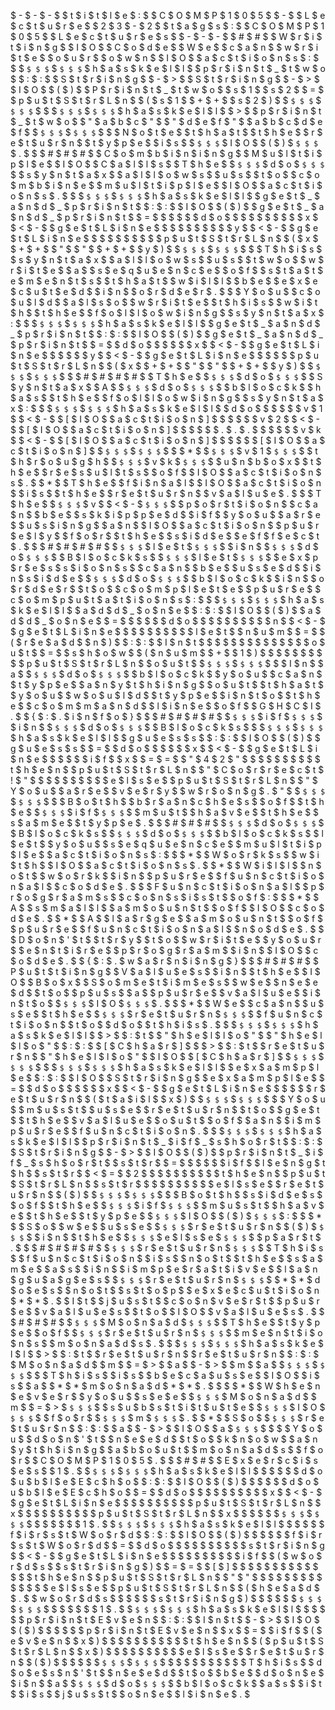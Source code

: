  $ - $ - $ - $ 
 $ t $ i $ t $ l $ e $ : $   $ C $ O $ M $ P $ 1 $ 0 $ 5 $   $ - $   $ L $ e $ c $ t $ u $ r $ e $   $ 2 $ 3 $ - $ 2 $ 
 $ t $ a $ g $ s $ : $   $ C $ O $ M $ P $ 1 $ 0 $ 5 $   $ L $ e $ c $ t $ u $ r $ e $ s $ 
 $ - $ - $ - $ 
 $ # $ # $   $ W $ r $ i $ t $ i $ n $ g $   $ I $ O $   $ C $ o $ d $ e $ 
 $ W $ e $   $ c $ a $ n $   $ w $ r $ i $ t $ e $   $ o $ u $ r $   $ o $ w $ n $   $ I $ O $   $ a $ c $ t $ i $ o $ n $ s $ : $ 
 $ 
 $ ` $ $ $ ` $ ` $ $ $ ` $ h $ a $ s $ k $ e $ l $ l $ 
 $ p $ r $ i $ n $ t $ _ $ t $ w $ o $   $ : $ : $   $ S $ t $ r $ i $ n $ g $   $ - $ > $   $ S $ t $ r $ i $ n $ g $   $ - $ > $   $ I $ O $   $ ( $ ) $ 
 $ P $ r $ i $ n $ t $ _ $ t $ w $ o $   $ s $ 1 $   $ s $ 2 $   $ = $   $ p $ u $ t $ S $ t $ r $ L $ n $   $ ( $ s $ 1 $   $ + $ + $   $ s $ 2 $ ) $ 
 $ ` $ $ $ ` $ ` $ $ $ ` $ 
 $ 
 $ ` $ $ $ ` $ ` $ $ $ ` $ h $ a $ s $ k $ e $ l $ l $ 
 $ > $   $ p $ r $ i $ n $ t $ _ $ t $ w $ o $   $ " $ a $ b $ c $ " $   $ " $ d $ e $ f $ " $ 
 $ a $ b $ c $ d $ e $ f $ 
 $ ` $ $ $ ` $ ` $ $ $ ` $ 
 $ 
 $ N $ o $ t $ e $   $ t $ h $ a $ t $   $ t $ h $ e $   $ r $ e $ t $ u $ r $ n $   $ t $ y $ p $ e $   $ i $ s $   $ ` $ $ $ ` $ I $ O $   $ ( $ ) $ ` $ $ $ ` $ . $ 
 $ 
 $ # $ # $ # $   $ C $ o $ m $ b $ i $ n $ i $ n $ g $   $ M $ u $ l $ t $ i $ p $ l $ e $   $ I $ O $   $ C $ a $ l $ l $ s $ 
 $ T $ h $ e $   $ ` $ $ $ ` $ d $ o $ ` $ $ $ ` $   $ s $ y $ n $ t $ a $ x $   $ a $ l $ l $ o $ w $ s $   $ u $ s $   $ t $ o $   $ c $ o $ m $ b $ i $ n $ e $   $ m $ u $ l $ t $ i $ p $ l $ e $   $ I $ O $   $ a $ c $ t $ i $ o $ n $ s $ . $ 
 $ 
 $ ` $ $ $ ` $ ` $ $ $ ` $ h $ a $ s $ k $ e $ l $ l $ 
 $ g $ e $ t $ _ $ a $ n $ d $ _ $ p $ r $ i $ n $ t $   $ : $ : $   $ I $ O $   $ ( $ ) $ 
 $ g $ e $ t $ _ $ a $ n $ d $ _ $ p $ r $ i $ n $ t $   $ = $ 
 $   $   $   $   $ d $ o $ 
 $   $   $   $   $   $   $   $   $ x $   $ < $ - $   $ g $ e $ t $ L $ i $ n $ e $ 
 $   $   $   $   $   $   $   $   $ y $   $ < $ - $   $ g $ e $ t $ L $ i $ n $ e $ 
 $   $   $   $   $   $   $   $   $ p $ u $ t $ S $ t $ r $ L $ n $   $ ( $ x $   $ + $ + $   $ " $   $ " $   $ + $ + $   $ y $ ) $ 
 $ ` $ $ $ ` $ ` $ $ $ ` $ 
 $ 
 $ T $ h $ i $ s $   $ s $ y $ n $ t $ a $ x $   $ a $ l $ l $ o $ w $ s $   $ u $ s $   $ t $ w $ o $   $ w $ r $ i $ t $ e $   $ a $   $ s $ e $ q $ u $ e $ n $ c $ e $   $ o $ f $   $ s $ t $ a $ t $ e $ m $ e $ n $ t $ s $   $ t $ h $ a $ t $   $ w $ i $ l $ l $   $ b $ e $   $ e $ x $ e $ c $ u $ t $ e $ d $   $ i $ n $   $ o $ r $ d $ e $ r $ . $ 
 $ 
 $ Y $ o $ u $   $ c $ o $ u $ l $ d $   $ a $ l $ s $ o $   $ w $ r $ i $ t $ e $   $ t $ h $ i $ s $   $ w $ i $ t $ h $   $ t $ h $ e $   $ f $ o $ l $ l $ o $ w $ i $ n $ g $   $ s $ y $ n $ t $ a $ x $ : $ 
 $ 
 $ ` $ $ $ ` $ ` $ $ $ ` $ h $ a $ s $ k $ e $ l $ l $ 
 $ g $ e $ t $ _ $ a $ n $ d $ _ $ p $ r $ i $ n $ t $   $ : $ : $   $ I $ O $   $ ( $ ) $ 
 $ g $ e $ t $ _ $ a $ n $ d $ _ $ p $ r $ i $ n $ t $   $ = $   $ d $ o $ 
 $   $   $   $   $ x $   $ < $ - $   $ g $ e $ t $ L $ i $ n $ e $ 
 $   $   $   $   $ y $   $ < $ - $   $ g $ e $ t $ L $ i $ n $ e $ 
 $   $   $   $   $ p $ u $ t $ S $ t $ r $ L $ n $   $ ( $ x $   $ + $ + $   $ " $   $ " $   $ + $ + $   $ y $ ) $ 
 $ ` $ $ $ ` $ ` $ $ $ ` $ 
 $ 
 $ # $ # $ # $ # $   $ T $ h $ e $   $ ` $ $ $ ` $ d $ o $ ` $ $ $ ` $   $ S $ y $ n $ t $ a $ x $ 
 $ A $   $ ` $ $ $ ` $ d $ o $ ` $ $ $ ` $   $ b $ l $ o $ c $ k $   $ h $ a $ s $   $ t $ h $ e $   $ f $ o $ l $ l $ o $ w $ i $ n $ g $   $ s $ y $ n $ t $ a $ x $ : $ 
 $ 
 $ ` $ $ $ ` $ ` $ $ $ ` $ h $ a $ s $ k $ e $ l $ l $ 
 $ d $ o $ 
 $   $   $   $   $ v $ 1 $   $ < $ - $   $ [ $ I $ O $   $ a $ c $ t $ i $ o $ n $ ] $ 
 $   $   $   $   $ v $ 2 $   $ < $ - $   $ [ $ I $ O $   $ a $ c $ t $ i $ o $ n $ ] $ 
 $   $   $   $   $ . $ . $ . $ 
 $   $   $   $   $ v $ k $   $ < $ - $   $ [ $ I $ O $   $ a $ c $ t $ i $ o $ n $ ] $ 
 $   $   $   $   $ [ $ I $ O $   $ a $ c $ t $ i $ o $ n $ ] $ 
 $ ` $ $ $ ` $ ` $ $ $ ` $ 
 $ 
 $ * $   $ ` $ $ $ ` $ v $ 1 $ ` $ $ $ ` $   $ t $ h $ r $ o $ u $ g $ h $   $ ` $ $ $ ` $ v $ k $ ` $ $ $ ` $   $ u $ n $ b $ o $ x $   $ t $ h $ e $   $ r $ e $ s $ u $ l $ t $ s $   $ o $ f $   $ I $ O $   $ a $ c $ t $ i $ o $ n $ s $ . $ 
 $ * $   $ T $ h $ e $   $ f $ i $ n $ a $ l $   $ I $ O $   $ a $ c $ t $ i $ o $ n $   $ i $ s $   $ t $ h $ e $   $ r $ e $ t $ u $ r $ n $   $ v $ a $ l $ u $ e $ . $ 
 $ 
 $ T $ h $ e $   $ ` $ $ $ ` $ v $   $ < $ - $ ` $ $ $ ` $   $ p $ o $ r $ t $ i $ o $ n $   $ c $ a $ n $   $ b $ e $   $ s $ k $ i $ p $ p $ e $ d $   $ i $ f $   $ y $ o $ u $   $ a $ r $ e $   $ u $ s $ i $ n $ g $   $ a $ n $   $ I $ O $   $ a $ c $ t $ i $ o $ n $   $ p $ u $ r $ e $ l $ y $   $ f $ o $ r $   $ t $ h $ e $   $ s $ i $ d $ e $   $ e $ f $ f $ e $ c $ t $ . $ 
 $ 
 $ # $ # $ # $ # $   $ ` $ $ $ ` $ l $ e $ t $ ` $ $ $ ` $   $ i $ n $   $ ` $ $ $ ` $ d $ o $ ` $ $ $ ` $   $ B $ l $ o $ c $ k $ s $ 
 $ ` $ $ $ ` $ l $ e $ t $ ` $ $ $ ` $   $ e $ x $ p $ r $ e $ s $ s $ i $ o $ n $ s $   $ c $ a $ n $   $ b $ e $   $ u $ s $ e $ d $   $ i $ n $ s $ i $ d $ e $   $ ` $ $ $ ` $ d $ o $ ` $ $ $ ` $   $ b $ l $ o $ c $ k $   $ i $ n $   $ o $ r $ d $ e $ r $   $ t $ o $   $ c $ o $ m $ p $ l $ e $ t $ e $   $ p $ u $ r $ e $   $ c $ o $ m $ p $ u $ t $ a $ t $ i $ o $ n $ s $ : $ 
 $ 
 $ ` $ $ $ ` $ ` $ $ $ ` $ h $ a $ s $ k $ e $ l $ l $ 
 $ a $ d $ d $ _ $ o $ n $ e $   $ : $ : $   $ I $ O $   $ ( $ ) $ 
 $ a $ d $ d $ _ $ o $ n $ e $   $ = $ 
 $   $   $   $   $ d $ o $ 
 $   $   $   $   $   $   $   $   $ n $   $ < $ - $   $ g $ e $ t $ L $ i $ n $ e $ 
 $   $   $   $   $   $   $   $   $ l $ e $ t $   $ n $ u $ m $   $ = $   $ ( $ r $ e $ a $ d $   $ n $ ) $   $ : $ : $   $ I $ n $ t $ 
 $   $   $   $   $   $   $   $   $   $   $   $   $ o $ u $ t $   $ = $   $ s $ h $ o $ w $   $ ( $ n $ u $ m $   $ + $   $ 1 $ ) $ 
 $   $   $   $   $   $   $   $   $ p $ u $ t $ S $ t $ r $ L $ n $   $ o $ u $ t $ 
 $ ` $ $ $ ` $ ` $ $ $ ` $ 
 $ 
 $ I $ n $   $ a $   $ ` $ $ $ ` $ d $ o $ ` $ $ $ ` $   $ b $ l $ o $ c $ k $   $ y $ o $ u $   $ c $ a $ n $   $ t $ y $ p $ e $   $ a $ n $ y $ t $ h $ i $ n $ g $   $ o $ u $ t $   $ t $ h $ a $ t $   $ y $ o $ u $   $ w $ o $ u $ l $ d $   $ t $ y $ p $ e $   $ i $ n $ t $ o $   $ t $ h $ e $   $ c $ o $ m $ m $ a $ n $ d $   $ l $ i $ n $ e $   $ o $ f $   $ G $ H $ C $ I $ . $ 
 $ { $ : $ . $ i $ n $ f $ o $ } $ 
 $ 
 $ # $ # $ # $ # $   $ ` $ $ $ ` $ i $ f $ ` $ $ $ ` $   $ i $ n $   $ ` $ $ $ ` $ d $ o $ ` $ $ $ ` $   $ B $ l $ o $ c $ k $ s $ 
 $ 
 $ ` $ $ $ ` $ ` $ $ $ ` $ h $ a $ s $ k $ e $ l $ l $ 
 $ g $ u $ e $ s $ s $   $ : $ : $   $ I $ O $   $ ( $ ) $ 
 $ g $ u $ e $ s $ s $   $ = $   $ d $ o $ 
 $   $   $   $   $ x $   $ < $ - $   $ g $ e $ t $ L $ i $ n $ e $ 
 $   $   $   $   $ i $ f $   $ x $   $ = $ = $   $ " $ 4 $ 2 $ " $ 
 $   $   $   $   $   $   $   $   $ t $ h $ e $ n $   $ p $ u $ t $ S $ t $ r $ L $ n $   $ " $ C $ o $ r $ r $ e $ c $ t $ ! $ " $ 
 $   $   $   $   $   $   $   $   $ e $ l $ s $ e $   $ p $ u $ t $ S $ t $ r $ L $ n $   $ " $ Y $ o $ u $   $ a $ r $ e $   $ v $ e $ r $ y $   $ w $ r $ o $ n $ g $ . $ " $ 
 $ ` $ $ $ ` $ ` $ $ $ ` $ 
 $ 
 $ B $ o $ t $ h $   $ b $ r $ a $ n $ c $ h $ e $ s $   $ o $ f $   $ t $ h $ e $   $ ` $ $ $ ` $ i $ f $ ` $ $ $ ` $   $ m $ u $ t $   $ h $ a $ v $ e $   $ t $ h $ e $   $ s $ a $ m $ e $   $ t $ y $ p $ e $ . $ 
 $ 
 $ # $ # $ # $   $ ` $ $ $ ` $ d $ o $ ` $ $ $ ` $   $ B $ l $ o $ c $ k $ s $ 
 $ ` $ $ $ ` $ d $ o $ ` $ $ $ ` $   $ b $ l $ o $ c $ k $ s $   $ l $ e $ t $   $ y $ o $ u $   $ s $ e $ q $ u $ e $ n $ c $ e $   $ m $ u $ l $ t $ i $ p $ l $ e $   $ a $ c $ t $ i $ o $ n $ s $ : $ 
 $ 
 $ * $   $ W $ o $ r $ k $ s $   $ w $ i $ t $ h $   $ I $ O $   $ a $ c $ t $ i $ o $ n $ s $ . $ 
 $ * $   $ W $ i $ l $ l $   $ n $ o $ t $   $ w $ o $ r $ k $   $ i $ n $   $ p $ u $ r $ e $   $ f $ u $ n $ c $ t $ i $ o $ n $ a $ l $   $ c $ o $ d $ e $ . $ 
 $ 
 $ F $ u $ n $ c $ t $ i $ o $ n $ a $ l $   $ p $ r $ o $ g $ r $ a $ m $ s $   $ c $ o $ n $ s $ i $ s $ t $   $ o $ f $ : $ 
 $ 
 $ * $   $ A $   $ s $ m $ a $ l $ l $   $ a $ m $ o $ u $ n $ t $   $ o $ f $   $ I $ O $   $ c $ o $ d $ e $ . $ 
 $ * $   $ A $   $ l $ a $ r $ g $ e $   $ a $ m $ o $ u $ n $ t $   $ o $ f $   $ p $ u $ r $ e $   $ f $ u $ n $ c $ t $ i $ o $ n $ a $ l $   $ n $ o $ d $ e $ . $ 
 $ 
 $ D $ o $ n $ ' $ t $   $ t $ r $ y $   $ t $ o $   $ w $ r $ i $ t $ e $   $ y $ o $ u $ r $   $ e $ n $ t $ i $ r $ e $   $ p $ r $ o $ g $ r $ a $ m $   $ i $ n $   $ I $ O $   $ c $ o $ d $ e $ . $ 
 $ { $ : $ . $ w $ a $ r $ n $ i $ n $ g $ } $ 
 $ 
 $ # $ # $ # $   $ P $ u $ t $ t $ i $ n $ g $   $ V $ a $ l $ u $ e $ s $   $ i $ n $   $ t $ h $ e $   $ I $ O $   $ B $ o $ x $ 
 $ S $ o $ m $ e $ t $ i $ m $ e $ s $   $ w $ e $   $ n $ e $ e $ d $   $ t $ o $   $ p $ u $ s $   $ a $   $ p $ u $ r $ e $   $ v $ a $ l $ u $ e $   $ i $ n $ t $ o $   $ ` $ $ $ ` $ I $ O $ ` $ $ $ ` $ . $ 
 $ 
 $ * $   $ W $ e $   $ c $ a $ n $   $ u $ s $ e $   $ t $ h $ e $   $ ` $ $ $ ` $ r $ e $ t $ u $ r $ n $ ` $ $ $ ` $   $ f $ u $ n $ c $ t $ i $ o $ n $   $ t $ o $   $ d $ o $   $ t $ h $ i $ s $ . $ 
 $ 
 $ ` $ $ $ ` $ ` $ $ $ ` $ h $ a $ s $ k $ e $ l $ l $ 
 $ > $   $ : $ t $   $ " $ h $ e $ l $ l $ o $ " $ 
 $ " $ h $ e $ l $ l $ o $ " $   $ : $ : $   $ [ $ C $ h $ a $ r $ ] $ 
 $ 
 $ > $   $ : $ t $   $ r $ e $ t $ u $ r $ n $   $ " $ h $ e $ l $ l $ o $ " $ 
 $ I $ O $   $ [ $ C $ h $ a $ r $ ] $ 
 $ ` $ $ $ ` $ ` $ $ $ ` $ 
 $ 
 $ ` $ $ $ ` $ ` $ $ $ ` $ h $ a $ s $ k $ e $ l $ l $ 
 $ e $ x $ a $ m $ p $ l $ e $   $ : $ : $   $ I $ O $   $ S $ t $ r $ i $ n $ g $ 
 $ e $ x $ a $ m $ p $ l $ e $   $ = $   $ d $ o $ 
 $   $   $   $   $ x $   $ < $ - $   $ g $ e $ t $ L $ i $ n $ e $ 
 $   $   $   $   $ r $ e $ t $ u $ r $ n $   $ ( $ t $ a $ i $ l $   $ x $ ) $ 
 $ ` $ $ $ ` $ ` $ $ $ ` $ 
 $ 
 $ Y $ o $ u $   $ m $ u $ s $ t $   $ u $ s $ e $   $ r $ e $ t $ u $ r $ n $   $ t $ o $   $ g $ e $ t $   $ t $ h $ e $   $ v $ a $ l $ u $ e $   $ o $ u $ t $   $ o $ f $   $ a $ n $   $ i $ m $ p $ u $ r $ e $   $ f $ u $ n $ c $ t $ i $ o $ n $ . $ 
 $ 
 $ ` $ $ $ ` $ ` $ $ $ ` $ h $ a $ s $ k $ e $ l $ l $ 
 $ p $ r $ i $ n $ t $ _ $ i $ f $ _ $ s $ h $ o $ r $ t $   $ : $ : $   $ S $ t $ r $ i $ n $ g $   $ - $ > $   $ I $ O $   $ ( $ ) $ 
 $ p $ r $ i $ n $ t $ _ $ i $ f $ _ $ s $ h $ o $ r $ t $   $ s $ t $ r $   $ = $ 
 $   $   $   $   $ i $ f $   $ l $ e $ n $ g $ t $ h $   $ s $ t $ r $   $ < $ = $   $ 2 $ 
 $   $   $   $   $   $   $   $   $ t $ h $ e $ n $   $ p $ u $ t $ S $ t $ r $ L $ n $   $ s $ t $ r $ 
 $   $   $   $   $   $   $   $   $ e $ l $ s $ e $   $ r $ e $ t $ u $ r $ n $   $ ( $ ) $ 
 $ ` $ $ $ ` $ ` $ $ $ ` $ 
 $ 
 $ B $ o $ t $ h $   $ s $ i $ d $ e $ s $   $ o $ f $   $ t $ h $ e $   $ ` $ $ $ ` $ i $ f $ ` $ $ $ ` $   $ m $ u $ s $ t $   $ h $ a $ v $ e $   $ t $ h $ e $   $ t $ y $ p $ e $   $ ` $ $ $ ` $ I $ O $   $ ( $ ) $ ` $ $ $ ` $ : $ 
 $ 
 $ * $   $ S $ o $   $ w $ e $   $ u $ s $ e $   $ ` $ $ $ ` $ r $ e $ t $ u $ r $ n $   $ ( $ ) $ ` $ $ $ ` $   $ i $ n $   $ t $ h $ e $   $ ` $ $ $ ` $ e $ l $ s $ e $ ` $ $ $ ` $   $ p $ a $ r $ t $ . $ 
 $ 
 $ # $ # $ # $ # $   $ ` $ $ $ ` $ r $ e $ t $ u $ r $ n $ ` $ $ $ ` $ 
 $ T $ h $ i $ s $   $ f $ u $ n $ c $ t $ i $ o $ n $   $ i $ s $   $ n $ o $ t $   $ t $ h $ e $   $ s $ a $ m $ e $   $ a $ s $   $ i $ n $   $ i $ m $ p $ e $ r $ a $ t $ i $ v $ e $   $ l $ a $ n $ g $ u $ a $ g $ e $ s $   $ ` $ $ $ ` $ r $ e $ t $ u $ r $ n $ ` $ $ $ ` $   $ * $ * $ d $ o $ e $ s $   $ n $ o $ t $   $ s $ t $ o $ p $   $ e $ x $ e $ c $ u $ t $ i $ o $ n $ * $ * $ . $   $ I $ t $   $ j $ u $ s $ t $   $ c $ o $ n $ v $ e $ r $ t $   $ p $ u $ r $ e $   $ v $ a $ l $ u $ e $ s $   $ t $ o $   $ I $ O $   $ v $ a $ l $ u $ e $ s $ . $ 
 $ 
 $ # $ # $ # $   $ ` $ $ $ ` $ M $ o $ n $ a $ d $ ` $ $ $ ` $ 
 $ T $ h $ e $   $ t $ y $ p $ e $   $ o $ f $   $ ` $ $ $ ` $ r $ e $ t $ u $ r $ n $ ` $ $ $ ` $   $ m $ e $ n $ t $ i $ o $ n $ s $   $ m $ o $ n $ a $ d $ s $ . $ 
 $ 
 $ ` $ $ $ ` $ ` $ $ $ ` $ h $ a $ s $ k $ e $ l $ l $ 
 $ > $   $ : $ t $   $ r $ e $ t $ u $ r $ n $ 
 $ r $ e $ t $ u $ r $ n $   $ : $ : $   $ M $ o $ n $ a $ d $   $ m $   $ = $ > $   $ a $   $ - $ > $   $ m $   $ a $ 
 $ ` $ $ $ ` $ ` $ $ $ ` $ 
 $ 
 $ T $ h $ i $ s $   $ i $ s $   $ b $ e $ c $ a $ u $ s $ e $   $ I $ O $   $ i $ s $   $ a $   $ * $ * $ m $ o $ n $ a $ d $ * $ * $ . $ 
 $   $ 
 $ * $   $ W $ h $ e $ n $ e $ v $ e $ r $   $ y $ o $ u $   $ s $ e $ e $   $ ` $ $ $ ` $ M $ o $ n $ a $ d $   $ m $   $ = $ > $ ` $ $ $ ` $   $ s $ u $ b $ s $ t $ i $ t $ u $ t $ e $   $ ` $ $ $ ` $ I $ O $ ` $ $ $ ` $   $ f $ o $ r $   $ ` $ $ $ ` $ m $ ` $ $ $ ` $ . $ 
 $ * $   $ S $ o $   $ ` $ $ $ ` $ r $ e $ t $ u $ r $ n $   $ : $ : $   $ a $   $ - $ > $   $ I $ O $   $ a $ ` $ $ $ ` $ 
 $   $ 
 $ Y $ o $ u $   $ d $ o $ n $ ' $ t $   $ n $ e $ e $ d $   $ t $ o $   $ k $ n $ o $ w $   $ a $ n $ y $ t $ h $ i $ n $ g $   $ a $ b $ o $ u $ t $   $ m $ o $ n $ a $ d $ s $   $ f $ o $ r $   $ C $ O $ M $ P $ 1 $ 0 $ 5 $ . $ 
 $ 
 $ # $ # $   $ E $ x $ e $ r $ c $ i $ s $ e $ s $ 
 $ 1 $ . $   $ ` $ $ $ ` $ ` $ $ $ ` $ h $ a $ s $ k $ e $ l $ l $ 
 $   $   $   $   $ d $ o $ u $ b $ l $ e $ E $ c $ h $ o $   $ : $ : $   $ I $ O $   $ ( $ ) $ 
 $   $   $   $   $ d $ o $ u $ b $ l $ e $ E $ c $ h $ o $   $ = $   $ d $ o $ 
 $   $   $   $   $   $   $   $   $ x $   $ < $ - $   $ g $ e $ t $ L $ i $ n $ e $ 
 $   $   $   $   $   $   $   $   $ p $ u $ t $ S $ t $ r $ L $ n $   $ x $ 
 $   $   $   $   $   $   $   $   $ p $ u $ t $ S $ t $ r $ L $ n $   $ x $ 
 $   $   $   $   $ ` $ $ $ ` $ ` $ $ $ ` $ 
 $   $   $   $   $ 
 $ 1 $ . $   $ ` $ $ $ ` $ ` $ $ $ ` $ h $ a $ s $ k $ e $ l $ l $ 
 $   $   $   $   $ f $ i $ r $ s $ t $ W $ o $ r $ d $   $ : $ : $   $ I $ O $   $ ( $ ) $ 
 $   $   $   $   $ f $ i $ r $ s $ t $ W $ o $ r $ d $   $ = $   $ d $ o $ 
 $   $   $   $   $   $   $   $   $ s $ t $ r $ i $ n $ g $   $ < $ - $   $ g $ e $ t $ L $ i $ n $ e $ 
 $   $   $   $   $   $   $   $   $ i $ f $   $ ( $ w $ o $ r $ d $ s $   $ s $ t $ r $ i $ n $ g $ ) $   $ = $ = $   $ [ $ ] $ 
 $   $   $   $   $   $   $   $   $   $   $   $   $ t $ h $ e $ n $   $ p $ u $ t $ S $ t $ r $ L $ n $   $ " $ " $ 
 $   $   $   $   $   $   $   $   $   $   $   $   $ e $ l $ s $ e $   $ p $ u $ t $ S $ t $ r $ L $ n $   $ ( $ h $ e $ a $ d $   $ . $   $ w $ o $ r $ d $ s $  $  $  $  $  $ s $ t $ r $ i $ n $ g $ ) $ 
 $   $   $   $   $ ` $ $ $ ` $ ` $ $ $ ` $ 
 $   $   $   $   $ 
 $ 1 $ . $   $ ` $ $ $ ` $ ` $ $ $ ` $ h $ a $ s $ k $ e $ l $ l $ 
 $   $   $   $   $ p $ r $ i $ n $ t $ E $ v $ e $ n $   $ : $ : $   $ I $ n $ t $   $ - $ > $   $ I $ O $   $ ( $ ) $ 
 $   $   $   $   $ p $ r $ i $ n $ t $ E $ v $ e $ n $   $ x $   $ = $   $ i $ f $   $ ( $ e $ v $ e $ n $   $ x $ ) $   $ 
 $   $   $   $   $   $   $   $   $ t $ h $ e $ n $   $ ( $ p $ u $ t $ S $ t $ r $ L $ n $   $ x $ ) $ 
 $   $   $   $   $   $   $   $   $ e $ l $ s $ e $   $ r $ e $ t $ u $ r $ n $   $ ( $ ) $ 
 $   $   $   $   $ ` $ $ $ ` $ ` $ $ $ ` $ 
 $   $   $   $   $ 
 $   $   $   $   $ T $ h $ i $ s $   $ d $ o $ e $ s $ n $ ' $ t $   $ n $ e $ e $ d $   $ t $ o $   $ b $ e $   $ d $ o $ n $ e $   $ i $ n $   $ a $   $ ` $ $ $ ` $ d $ o $ ` $ $ $ ` $   $ b $ l $ o $ c $ k $   $ a $ s $   $ i $ t $   $ i $ s $   $ j $ u $ s $ t $   $ o $ n $ e $   $ l $ i $ n $ e $ . $ 